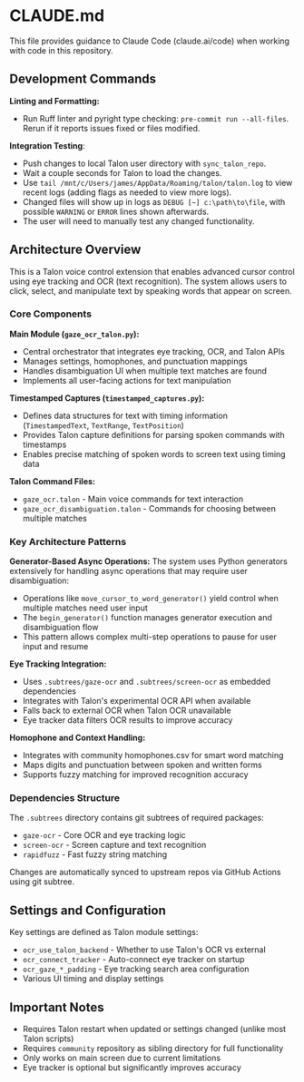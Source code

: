 # CLAUDE.md

This file provides guidance to Claude Code (claude.ai/code) when working with code in this repository.

## Development Commands

**Linting and Formatting:**
- Run Ruff linter and pyright type checking: `pre-commit run --all-files`. Rerun if it reports issues fixed or files modified.

**Integration Testing**:
- Push changes to local Talon user directory with `sync_talon_repo`.
- Wait a couple seconds for Talon to load the changes.
- Use `tail /mnt/c/Users/james/AppData/Roaming/talon/talon.log` to view recent logs (adding flags as needed to view more logs).
- Changed files will show up in logs as `DEBUG [~] c:\path\to\file`, with possible `WARNING` or `ERROR` lines shown afterwards.
- The user will need to manually test any changed functionality.

## Architecture Overview

This is a Talon voice control extension that enables advanced cursor control using eye tracking and OCR (text recognition). The system allows users to click, select, and manipulate text by speaking words that appear on screen.

### Core Components

**Main Module (`gaze_ocr_talon.py`):**
- Central orchestrator that integrates eye tracking, OCR, and Talon APIs
- Manages settings, homophones, and punctuation mappings
- Handles disambiguation UI when multiple text matches are found
- Implements all user-facing actions for text manipulation

**Timestamped Captures (`timestamped_captures.py`):**
- Defines data structures for text with timing information (`TimestampedText`, `TextRange`, `TextPosition`)
- Provides Talon capture definitions for parsing spoken commands with timestamps
- Enables precise matching of spoken words to screen text using timing data

**Talon Command Files:**
- `gaze_ocr.talon` - Main voice commands for text interaction
- `gaze_ocr_disambiguation.talon` - Commands for choosing between multiple matches

### Key Architecture Patterns

**Generator-Based Async Operations:**
The system uses Python generators extensively for handling async operations that may require user disambiguation:
- Operations like `move_cursor_to_word_generator()` yield control when multiple matches need user input
- The `begin_generator()` function manages generator execution and disambiguation flow
- This pattern allows complex multi-step operations to pause for user input and resume

**Eye Tracking Integration:**
- Uses `.subtrees/gaze-ocr` and `.subtrees/screen-ocr` as embedded dependencies
- Integrates with Talon's experimental OCR API when available
- Falls back to external OCR when Talon OCR unavailable
- Eye tracker data filters OCR results to improve accuracy

**Homophone and Context Handling:**
- Integrates with community homophones.csv for smart word matching
- Maps digits and punctuation between spoken and written forms
- Supports fuzzy matching for improved recognition accuracy

### Dependencies Structure

The `.subtrees` directory contains git subtrees of required packages:
- `gaze-ocr` - Core OCR and eye tracking logic
- `screen-ocr` - Screen capture and text recognition
- `rapidfuzz` - Fast fuzzy string matching

Changes are automatically synced to upstream repos via GitHub Actions using git subtree.

## Settings and Configuration

Key settings are defined as Talon module settings:
- `ocr_use_talon_backend` - Whether to use Talon's OCR vs external
- `ocr_connect_tracker` - Auto-connect eye tracker on startup
- `ocr_gaze_*_padding` - Eye tracking search area configuration
- Various UI timing and display settings

## Important Notes

- Requires Talon restart when updated or settings changed (unlike most Talon scripts)
- Requires `community` repository as sibling directory for full functionality
- Only works on main screen due to current limitations
- Eye tracker is optional but significantly improves accuracy
